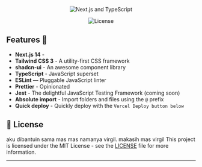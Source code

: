 <p align="center">
  <img src="public/og.png" alt="Next.js and TypeScript">
</p>

</p>

<p align="center">
  <img alt="License" src="https://img.shields.io/github/license/chhpt/typescript-nextjs-starter?style=for-the-badge&color=24B36B&labelColor=000000">
  </a>
</p>

## Features 💅

- **Next.js 14** -
- **Tailwind CSS 3** - A utility-first CSS framework
- **shadcn-ui** - An awesome component library
- **TypeScript** - JavaScript superset
- **ESLint** — Pluggable JavaScript linter
- **Prettier** - Opinionated
- **Jest** - The delightful JavaScript Testing Framework (coming soon)
- **Absolute import** - Import folders and files using the `@` prefix
- **Quick deploy** - Quickly deploy with the `Vercel Deploy button below`

## 📝 License

aku dibantuin sama mas mas namanya virgil. makasih mas virgil
This project is licensed under the MIT License - see the [LICENSE](LICENSE) file for more information.

---
